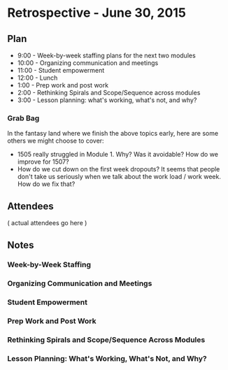 # Retrospective - June 30, 2015

## Plan

* 9:00 - Week-by-week staffing plans for the next two modules
* 10:00 - Organizing communication and meetings
* 11:00 - Student empowerment
* 12:00 - Lunch
* 1:00 - Prep work and post work
* 2:00 - Rethinking Spirals and Scope/Sequence across modules
* 3:00 - Lesson planning: what's working, what's not, and why?

### Grab Bag

In the fantasy land where we finish the above topics early, here are some others we might choose to cover:

* 1505 really struggled in Module 1. Why? Was it avoidable? How do we improve for 1507?
* How do we cut down on the first week dropouts? It seems that people don't take us seriously when we talk about the
work load / work week. How do we fix that?

## Attendees

( actual attendees go here )

## Notes

### Week-by-Week Staffing

### Organizing Communication and Meetings

### Student Empowerment

### Prep Work and Post Work

### Rethinking Spirals and Scope/Sequence Across Modules

### Lesson Planning: What's Working, What's Not, and Why?
